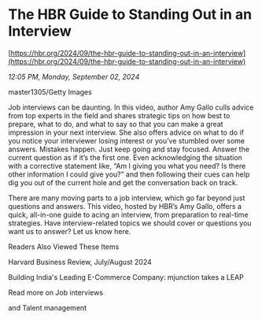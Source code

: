 # The HBR Guide to Standing Out in an Interview

[https://hbr.org/2024/09/the-hbr-guide-to-standing-out-in-an-interview](https://hbr.org/2024/09/the-hbr-guide-to-standing-out-in-an-interview)

*12:05 PM, Monday, September 02, 2024*

master1305/Getty Images

Job interviews can be daunting. In this video, author Amy Gallo culls advice from top experts in the field and shares strategic tips on how best to prepare, what to do, and what to say so that you can make a great impression in your next interview. She also offers advice on what to do if you notice your interviewer losing interest or you’ve stumbled over some answers. Mistakes happen. Just keep going and stay focused. Answer the current question as if it’s the first one. Even acknowledging the situation with a corrective statement like, “Am I giving you what you need? Is there other information I could give you?” and then following their cues can help dig you out of the current hole and get the conversation back on track.

There are many moving parts to a job interview, which go far beyond just questions and answers. This video, hosted by HBR’s Amy Gallo, offers a quick, all-in-one guide to acing an interview, from preparation to real-time strategies. Have interview-related topics we should cover or questions you want us to answer? Let us know here.

Readers Also Viewed These Items

Harvard Business Review, July/August 2024

Building India's Leading E-Commerce Company: mjunction takes a LEAP

Read more on Job interviews

and Talent management

